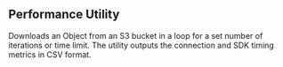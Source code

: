 ## Performance Utility

Downloads an Object from an S3 bucket in a loop for a set number of iterations
or time limit. The utility outputs the connection and SDK timing metrics in CSV
format.

